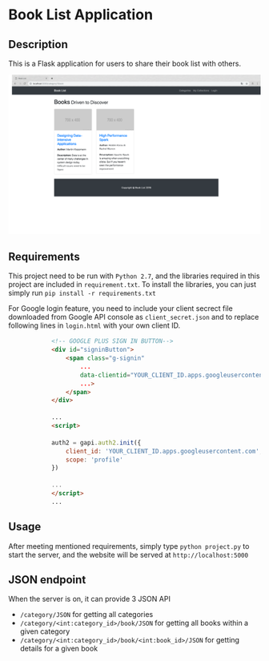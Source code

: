 # Book List Application

## Description
This is a Flask application for users to share their book list with others.

![Preview](preview.png)

## Requirements
This project need to be run with `Python 2.7`, and the libraries required in this project are included in `requirement.txt`. To install the libraries, you can just simply run `pip install -r requirements.txt`

For Google login feature, you need to include your client secrect file downloaded from Google API console as `client_secret.json` and to replace following lines in `login.html` with your own client ID.
```html
            <!-- GOOGLE PLUS SIGN IN BUTTON-->        
            <div id="signinButton">
                <span class="g-signin"
                    ...
                    data-clientid="YOUR_CLIENT_ID.apps.googleusercontent.com"
                    ...>
                </span>
            </div>

            ...
            <script>

            auth2 = gapi.auth2.init({
                client_id: 'YOUR_CLIENT_ID.apps.googleusercontent.com',
                scope: 'profile'
            })

            ...
            </script>
            ...

```

## Usage
After meeting mentioned requirements, simply type `python project.py` to start the server, and the website will be served at `http://localhost:5000`

## JSON endpoint
When the server is on, it can provide 3 JSON API
* `/category/JSON` for getting all categories
* `/category/<int:category_id>/book/JSON` for getting all books within a given category
* `/category/<int:category_id>/book/<int:book_id>/JSON` for getting details for a given book